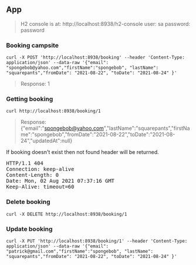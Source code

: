 ## App

> H2 console is at: http://localhost:8938/h2-console 
> user: sa
> password: password


### Booking campsite

	curl -X POST 'http://localhost:8938/booking' --header 'Content-Type: application/json' --data-raw '{"email": "spongebob@yahoo.com","firstName":"spongebob", "lastName": "squarepants","fromDate": "2021-08-22", "toDate": "2021-08-24" }'
	
> Response: 1
	
### Getting booking
  
	curl http://localhost:8938/booking/1

> Response: {"email":"spongebob@yahoo.com","lastName":"squarepants","firstName":"spongebob","fromDate":"2021-08-22","toDate":"2021-08-24","updatedAt":null}

If booking doesn't exist then not found header will be returned.

<pre>
HTTP/1.1 404 
Connection: keep-alive
Content-Length: 0
Date: Mon, 02 Aug 2021 07:37:16 GMT
Keep-Alive: timeout=60
</pre>

### Delete booking

	curl -X DELETE http://localhost:8938/booking/1
	
### Update booking

	curl -X PUT 'http://localhost:8938/booking/1' --header 'Content-Type: application/json' --data-raw '{"email": "patrick@gmail.com","firstName":"spongebob", "lastName": "squarepants","fromDate": "2021-08-22", "toDate": "2021-08-24" }'


